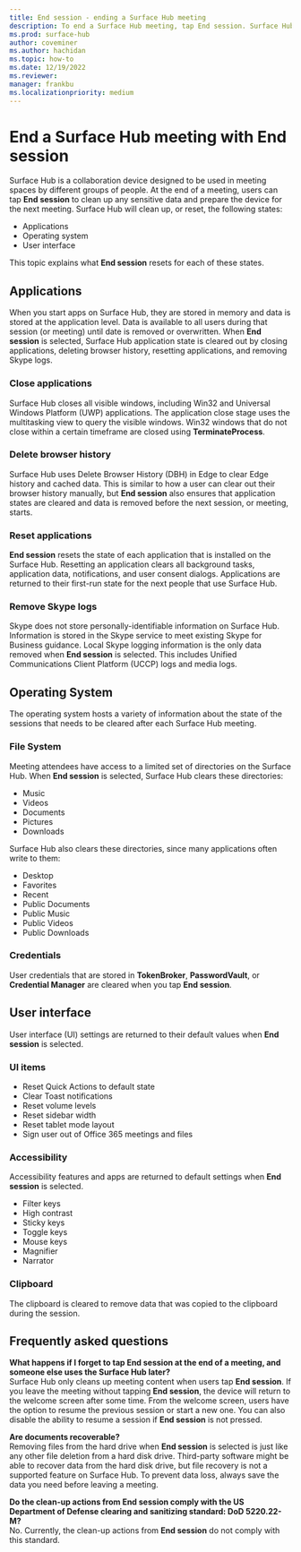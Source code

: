 ```yaml
---
title: End session - ending a Surface Hub meeting
description: To end a Surface Hub meeting, tap End session. Surface Hub cleans up the application state, operating system state, and the user interface so that Surface Hub is ready for the next meeting.
ms.prod: surface-hub
author: coveminer
ms.author: hachidan
ms.topic: how-to
ms.date: 12/19/2022
ms.reviewer: 
manager: frankbu
ms.localizationpriority: medium
---
```


# End a Surface Hub meeting with End session

Surface Hub is a collaboration device designed to be used in meeting spaces by different groups of people. At the end of a meeting, users can tap **End session** to clean up any sensitive data and prepare the device for the next meeting. Surface Hub will clean up, or reset, the following states:

- Applications
- Operating system
- User interface

This topic explains what **End session** resets for each of these states.

## Applications

When you start apps on Surface Hub, they are stored in memory and data is stored at the application level. Data is available to all users during that session (or meeting) until date is removed or overwritten. When **End session** is selected, Surface Hub application state is cleared out by closing applications, deleting browser history, resetting applications, and removing Skype logs.

### Close applications

Surface Hub closes all visible windows, including Win32 and Universal Windows Platform (UWP) applications. The application close stage uses the multitasking view to query the visible windows. Win32 windows that do not close within a certain timeframe are closed using **TerminateProcess**. 
   
### Delete browser history

Surface Hub uses Delete Browser History (DBH) in Edge to clear Edge history and cached data. This is similar to how a user can clear out their browser history manually, but **End session** also ensures that application states are cleared and data is removed before the next session, or meeting, starts. 
 
### Reset applications

**End session** resets the state of each application that is installed on the Surface Hub. Resetting an application clears all background tasks, application data, notifications, and user consent dialogs. Applications are returned to their first-run state for the next people that use Surface Hub.  
 
### Remove Skype logs

Skype does not store personally-identifiable information on Surface Hub. Information is stored in the Skype service to meet existing Skype for Business guidance. Local Skype logging information is the only data removed when **End session** is selected. This includes Unified Communications Client Platform (UCCP) logs and media logs.   

## Operating System

The operating system hosts a variety of information about the state of the sessions that needs to be cleared after each Surface Hub meeting. 

### File System

Meeting attendees have access to a limited set of directories on the Surface Hub. When **End session** is selected, Surface Hub clears these directories:

- Music
- Videos
- Documents
- Pictures
- Downloads

Surface Hub also clears these directories, since many applications often write to them:

- Desktop
- Favorites
- Recent
- Public Documents
- Public Music
- Public Videos
- Public Downloads

### Credentials

User credentials that are stored in **TokenBroker**, **PasswordVault**, or **Credential Manager** are cleared when you tap **End session**.

## User interface

User interface (UI) settings are returned to their default values when **End session** is selected. 

### UI items

- Reset Quick Actions to default state
- Clear Toast notifications
- Reset volume levels
- Reset sidebar width
- Reset tablet mode layout
- Sign user out of Office 365 meetings and files

### Accessibility

Accessibility features and apps are returned to default settings when **End session** is selected.

- Filter keys
- High contrast
- Sticky keys
- Toggle keys
- Mouse keys
- Magnifier
- Narrator

### Clipboard

The clipboard is cleared to remove data that was copied to the clipboard during the session. 

## Frequently asked questions

**What happens if I forget to tap End session at the end of a meeting, and someone else uses the Surface Hub later?**<br>
Surface Hub only cleans up meeting content when users tap **End session**. If you leave the meeting without tapping **End session**, the device will return to the welcome screen after some time. From the welcome screen, users have the option to resume the previous session or start a new one. You can also disable the ability to resume a session if **End session** is not pressed.

**Are documents recoverable?**<br> 
Removing files from the hard drive when **End session** is selected is just like any other file deletion from a hard disk drive. Third-party software might be able to recover data from the hard disk drive, but file recovery is not a supported feature on Surface Hub. To prevent data loss, always save the data you need before leaving a meeting.

**Do the clean-up actions from End session comply with the US Department of Defense clearing and sanitizing standard: DoD 5220.22-M?**<br>
No. Currently, the clean-up actions from **End session** do not comply with this standard.  